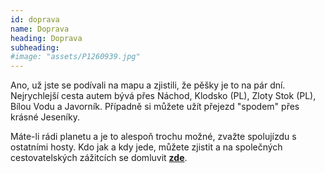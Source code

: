 ```yaml
---
id: doprava
name: Doprava
heading: Doprava
subheading:
#image: "assets/P1260939.jpg"
---
```


Ano, už jste se podívali na mapu a zjistili, že pěšky je to na pár dní. Nejrychlejší cesta autem bývá přes Náchod, Klodsko (PL), Zloty Stok (PL), Bílou Vodu a Javorník. Případně si můžete užít přejezd "spodem" přes krásné Jeseníky.

Máte-li rádi planetu a je to alespoň trochu možné, zvažte spolujízdu s ostatními hosty. Kdo jak a kdy jede, můžete zjistit a na společných cestovatelských zážitcích se domluvit **<a href="https://docs.google.com/spreadsheets/d/1tI2_xVPp3jc5mNr-gl5kqyLz7h1tsa6CwnI1xiWu8Mk/edit?usp=sharing" target="_blank">zde</a>**.

